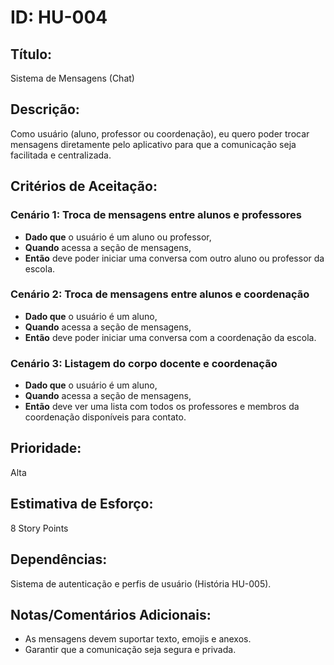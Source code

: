# ID: HU-004

## Título:
Sistema de Mensagens (Chat)

## Descrição:
Como usuário (aluno, professor ou coordenação), eu quero poder trocar mensagens diretamente pelo aplicativo para que a comunicação seja facilitada e centralizada.

## Critérios de Aceitação:

### Cenário 1: Troca de mensagens entre alunos e professores
- **Dado que** o usuário é um aluno ou professor,
- **Quando** acessa a seção de mensagens,
- **Então** deve poder iniciar uma conversa com outro aluno ou professor da escola.

### Cenário 2: Troca de mensagens entre alunos e coordenação
- **Dado que** o usuário é um aluno,
- **Quando** acessa a seção de mensagens,
- **Então** deve poder iniciar uma conversa com a coordenação da escola.

### Cenário 3: Listagem do corpo docente e coordenação
- **Dado que** o usuário é um aluno,
- **Quando** acessa a seção de mensagens,
- **Então** deve ver uma lista com todos os professores e membros da coordenação disponíveis para contato.

## Prioridade:
Alta

## Estimativa de Esforço:
8 Story Points

## Dependências:
Sistema de autenticação e perfis de usuário (História HU-005).

## Notas/Comentários Adicionais:
- As mensagens devem suportar texto, emojis e anexos.
- Garantir que a comunicação seja segura e privada.
